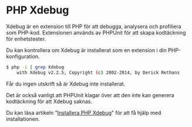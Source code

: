 ---
...
PHP Xdebug
==================================

Xdebug är en extension till PHP för att debugga, analysera och profiliera som PHP-kod. Extensionen används av PHPUnit för att skapa kodtäckning för enhetstester.

Du kan kontrollera om Xdebug är installerat som en extension i din PHP-konfiguration.

```bash
$ php -i | grep Xdebug
    with Xdebug v2.2.5, Copyright (c) 2002-2014, by Derick Rethans
```

Får du ingen utskrift så är Xdebug inte installerat.

Det är också vanligt att PHPUnit klagar över att den inte kan generera kodtäckning för att Xdebug saknas.

Du kan läsa artikeln "[Installera PHP Xdebug](kunskap/installera-php-xdebug)" för att få hjälp med installationen.
